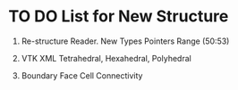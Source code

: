 # TO DO List for New Structure

1) Re-structure Reader.
New Types
Pointers
Range
(50:53)
2) VTK XML Tetrahedral, Hexahedral, Polyhedral

3) Boundary Face Cell Connectivity